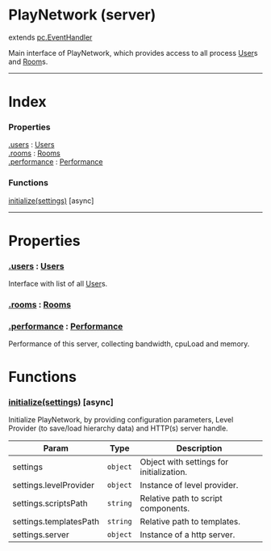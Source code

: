 # PlayNetwork (server)
extends [pc.EventHandler]

Main interface of PlayNetwork, which provides access to all process [User]s and [Room]s.

---

# Index

### Properties

<a href='#property_users'>.users</a> : [Users]  
<a href='#property_rooms'>.rooms</a> : [Rooms]  
<a href='#property_performance'>.performance</a> : [Performance]  


### Functions

<a href='#function_initialize'>initialize(settings)</a> [async]  


---


# Properties

<a name='property_users'></a>
### <a href='#property_users'>.users</a> : [Users]  
Interface with list of all [User]s.

<a name='property_rooms'></a>
### <a href='#property_rooms'>.rooms</a> : [Rooms]  

<a name='property_performance'></a>
### <a href='#property_performance'>.performance</a> : [Performance]  
Performance of this server, collecting bandwidth, cpuLoad and memory.


# Functions

<a name='function_initialize'></a>
### <a href='#function_initialize'>initialize(settings)</a> [async]  

Initialize PlayNetwork, by providing configuration parameters, Level Provider (to save/load hierarchy data) and HTTP(s) server handle.

| Param | Type | Description |
| --- | --- | --- |
| settings | `object` | Object with settings for initialization. |  
| settings.levelProvider | `object` | Instance of level provider. |  
| settings.scriptsPath | `string` | Relative path to script components. |  
| settings.templatesPath | `string` | Relative path to templates. |  
| settings.server | `object` | Instance of a http server. |  




[pc.EventHandler]: https://developer.playcanvas.com/en/api/pc.EventHandler.html  
[User]: ./User.md  
[Room]: ./Room.md  
[Users]: ./Users.md  
[Rooms]: ./Rooms.md  
[Performance]: ./Performance.md  

